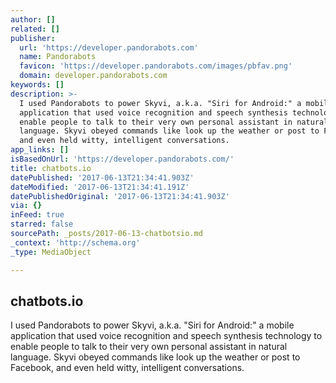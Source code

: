 ```yaml
---
author: []
related: []
publisher:
  url: 'https://developer.pandorabots.com'
  name: Pandorabots
  favicon: 'https://developer.pandorabots.com/images/pbfav.png'
  domain: developer.pandorabots.com
keywords: []
description: >-
  I used Pandorabots to power Skyvi, a.k.a. "Siri for Android:" a mobile
  application that used voice recognition and speech synthesis technology to
  enable people to talk to their very own personal assistant in natural
  language. Skyvi obeyed commands like look up the weather or post to Facebook,
  and even held witty, intelligent conversations.
app_links: []
isBasedOnUrl: 'https://developer.pandorabots.com/'
title: chatbots.io
datePublished: '2017-06-13T21:34:41.903Z'
dateModified: '2017-06-13T21:34:41.191Z'
datePublishedOriginal: '2017-06-13T21:34:41.903Z'
via: {}
inFeed: true
starred: false
sourcePath: _posts/2017-06-13-chatbotsio.md
_context: 'http://schema.org'
_type: MediaObject

---
```

<article style=""><h1>chatbots.io</h1><p>I used Pandorabots to power Skyvi, a.k.a. "Siri for Android:" a mobile application that used voice recognition and speech synthesis technology to enable people to talk to their very own personal assistant in natural language. Skyvi obeyed commands like look up the weather or post to Facebook, and even held witty, intelligent conversations.</p></article>